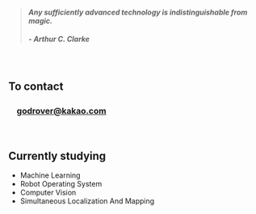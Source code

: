 > #### *Any sufficiently advanced technology is indistinguishable from magic.*
> ##### - Arthur C. Clarke

　

## **To contact**
### 　godrover@kakao.com

　

## **Currently studying**

- Machine Learning
- Robot Operating System
- Computer Vision
- Simultaneous Localization And Mapping

